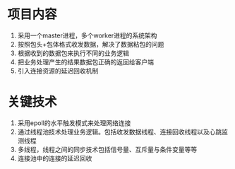 # 项目内容
1. 采用一个master进程，多个worker进程的系统架构
2. 按照包头+包体格式收发数据，解决了数据粘包的问题
3. 根据收到的数据包来执行不同的业务逻辑
4. 把业务处理产生的结果数据包正确的返回给客户端
5. 引入连接资源的延迟回收机制

# 关键技术
1. 采用epoll的水平触发模式来处理网络连接
2. 通过线程池技术处理业务逻辑。包括收发数据线程、连接回收线程以及心跳监测线程
3. 多线程，线程之间的同步技术包括信号量、互斥量与条件变量等等
4. 连接池中的连接的延迟回收

